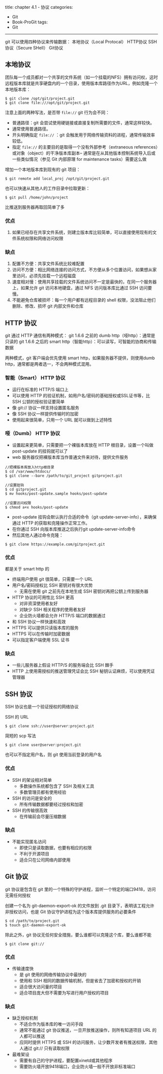 ﻿title: chapter 4.1 - 协议
categories:
  - Git
  - Book-ProGit
tags:
  - Git

---

git 可以使用四种协议来传输数据：
本地协议（Local Protocal）
HTTP协议
SSH协议（Secure SHell）
Git协议

<!--more-->

## 本地协议

团队每一个成员都对一个共享的文件系统（如一个挂载的NFS）拥有访问权，这时远程版本库就是共享硬盘内的一个目录，使用版本库路径作为URL，例如克隆一个本地版本库：
```
$ git clone /opt/git/project.git
$ git clone file:///opt/git/project.git
```
注意上面的两种写法，是否带 `file://` git 行为会不同：
* 普通路径：git 会尝试使用硬链接或直接复制所需要的文件，通常这样较快。
* 通常使用普通路径。
* 开头明确指定 `file://` ：git 会触发用于网络传输资料的进程，通常传输效率较低。
* 指定 `file://` 的主要目的是取得一个没有外部参考（extraneous references）或对象（object）的干净版本库副本– 通常是在从其他版本控制系统导入后或一些类似情况（参见 Git 内部原理 for maintenance tasks）需要这么做

增加一个本地版本库到现有的 git 项目：
```
$ git remote add local_proj /opt/git/project.git
```

也可以快速从其他人的工作目录中拉取更新：
```
$ git pull /home/john/project
```
比推送到服务器再取回简单了多

### 优点

1. 如果已经存在共享文件系统，则建立版本库比较简单，可以直接使用现有的文件系统权限和网络访问权限

### 缺点

1. 配置不方便：共享文件系统比较难配置
2. 访问不方便：相比网络连接的访问方式，不方便从多个位置访问，如果想从家里访问，必须先挂载一个远程磁盘
3. 速度相对慢：使用共享挂载的文件系统访问不一定是最快的，在同一个服务器上，如果允许 git 访问本地硬盘，通过 NFS 访问版本库比通过 SSH 访问要慢。
4. 不能避免仓库被损坏：每一个用户都有远程目录的 shell 权限，没法阻止他们删除、修改、损坏 git 内部文件和仓库


## HTTP 协议

git 通过 HTTP 通信有两种模式：
git 1.6.6 之前的 dumb http（哑http）：通常是只读的
git 1.6.6 之后的 smart http（智能http）：可以读写，可智能的协商和传输数据

两种模式，git 客户端会优先使用 smart http，如果服务器不提供，则使用dumb http，通常都是两者选一，不会两种模式混用。

### 智能（Smart） HTTP 协议

* 运行在标准的 HTTP/S 端口上
* 可以使用 HTTP 的验证机制，如用户名/密码的基础授权或SSL证书等，比SSH 公钥的授权验证要简单
* 像 git:// 协议一样支持设置匿名服务
* 像 SSH 协议一样提供传输时的加密
* 使用起来很简单，只用一个 URL 就可以做到上述特性

### 哑（Dumb） HTTP 协议

* 设置起来更简单，只需要把一个裸版本库放在 HTTP 根目录，设置一个叫做 post-update 的挂钩就可以了
* web 服务器仅把裸版本库当作普通文件来对待，提供文件服务
```
//把裸版本库放入http根目录
$ cd /var/www/htdocs/
$ git clone --bare /path/to/git_project gitproject.git

//设置挂钩
$ cd gitproject.git
$ mv hooks/post-update.sample hooks/post-update

//设置访问权限
$ chmod a+x hooks/post-update
```
*  post-update 挂钩会默认执行合适的命令（git update-server-info），来确保通过 HTTP 的获取和克隆操作正常工作。 
*  在你通过 SSH 向版本库推送之后执行git update-server-info命令
*  然后其他人通过命令克隆：
```
$ git clone https://example.com/gitproject.git
```

### 优点

都是关于 smart http 的

* 终端用户使用 git 很简单，只需要一个 URL
* 用户名/密码授权比 SSH 密钥对有很大优势
    * 无需在使用 git 之前先在本地生成 SSH 密钥对再把公钥上传到服务器
* HTTP 协议的可用性比 SSH 更高
    * 对非资深使用者友好
    * 对缺少 SSH 相关程序的使用者友好
    * 企业防火墙都会允许 HTTP/S 端口的数据通过
* 和 SSH 协议一样快速和高效
* HTTPS 可以提供只读版本库的服务
* HTTPS 可以在传输时加密数据
* 可以指定客户端使用 SSL 证书

### 缺点

* 一些儿服务器上假设 HTTP/S 的服务端会比 SSH 棘手
* HTTP 上使用需授权的推送管理凭证会比 SSH 秘钥认证麻烦，可以使用凭证管理器

## SSH 协议

SSH 协议也是一个验证授权的网络协议

SSH 的 URL
```
$ git clone ssh://user@server:project.git
```
简短的 scp 写法
```
$ git clone user@server:project.git
```
也可以不指定用户名，则 git 使用当前登录的用户名

### 优点

* SSH 的架设相对简单
    * 多数操作系统都包含了 SSH 及相关工具 
    * 多数管理员都有使用经验
* SSH 的访问是安全的
    * 所有传输数据都要经过授权和加密
* SSH 的传输很高效
    * 在传输前会尽量压缩数据

### 缺点

* 不能实现匿名访问
    * 即使只是读取数据，也要有相应的权限 
    * 不利于开源项目
    * 适合只在公司网络内部使用

## Git 协议

git 协议是包含在 git 里的一个特殊的守护进程，监听一个特定的端口9418，访问无需任何授权

创建一个名为 git-daemon-export-ok 的文件放到 .git 目录下，表明该工程允许非授权访问，也是 Git 协议守护进程为这个版本库提供服务的必要条件
```
$ cd /path/to/project.git
$ touch git-daemon-export-ok
```
除此之外，git 协议无任何安全措施，要么谁都可以克隆这个库，要么谁都不能
```
$ git clone git://
```

### 优点

* 传输速度快
    * 是 git 使用的网络传输协议中最快的
    * 使用和 SSH 相同的数据传输机制，但是省去了加密和授权的开销
    * 适合很大访问量的项目
    * 适合项目庞大但不需要为写进行用户授权的项目

### 缺点

* 缺乏授权机制
    * 不适合作为版本库的唯一访问手段
    * 通常不能通过 git 协议推送，一旦开放推送操作，则所有知道项目 URL 的人都可以推送
    * 应同时提供 HTTPS 或 SSH 的访问服务，让少数开发者有推送权限，其他人通过 git:// 只有读取权限
* 最难架设
    * 需要有自己的守护进程，要配置xinetd或其他程序
    * 需要防火墙开放9418端口，企业防火墙一般不开放非标准端口
